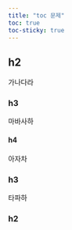 ```yaml
---
title: "toc 문제"
toc: true
toc-sticky: true
---
```


## h2
가나다라

### h3
마바사하

#### h4
아자차

### h3
타파하 

### h2
